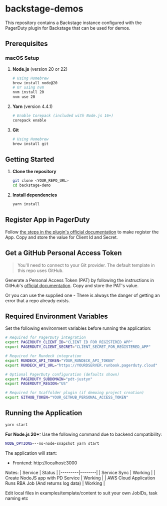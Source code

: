 # backstage-demos
This repository contains a Backstage instance configured with the PagerDuty plugin for Backstage that can be used for demos.

## Prerequisites

### macOS Setup

1. **Node.js** (version 20 or 22)
   ```sh
   # Using Homebrew
   brew install node@20
   # Or using nvm
   nvm install 20
   nvm use 20
   ```

2. **Yarn** (version 4.4.1)
   ```sh
   # Enable Corepack (included with Node.js 16+)
   corepack enable
   ```

3. **Git**
   ```sh
   # Using Homebrew
   brew install git
   ```

## Getting Started

1. **Clone the repository**
   ```sh
   git clone <YOUR_REPO_URL>
   cd backstage-demo
   ```

2. **Install dependencies**
   ```sh
   yarn install
   ```

## Register App in PagerDuty
Follow [the steps in the plugin's official documentation](https://pagerduty.github.io/backstage-plugin-docs/getting-started/pagerduty/#register-an-application-for-scoped-oauth-recommended) to make register the App. Copy and store the value for Client Id and Secret.

## Get a GitHub Personal Access Token

> You'll need to connect to your Git provider. The default template in this repo uses GitHub.

Generate a Personal Access Token (PAT) by following the instructions in GitHub's [official documentation](https://docs.github.com/en/github/authenticating-to-github/creating-a-personal-access-token). Copy and store the PAT's value.

Or you can use the supplied one - There is always the danger of getting an error that a repo already exists.

## Required Environment Variables

Set the following environment variables before running the application:

```sh
# Required for PagerDuty integration
export PAGERDUTY_CLIENT_ID="CLIENT_ID_FOR_REGISTERED_APP"
export PAGERDUTY_CLIENT_SECRET="CLIENT_SECRET_FOR_REGISTERED_APP"

# Required for Rundeck integration
export RUNDECK_API_TOKEN="YOUR_RUNDECK_API_TOKEN"
export RUNDECK_API_URL="https://YOURDSERVER.runbook.pagerduty.cloud"

# Optional PagerDuty configuration (defaults shown)
export PAGERDUTY_SUBDOMAIN="pdt-justyn"
export PAGERDUTY_REGION="US"

# Required for Scaffolder plugin (if demoing project creation)
export GITHUB_TOKEN="YOUR_GITHUB_PERSONAL_ACCESS_TOKEN"
```

## Running the Application

```sh
yarn start
```

**For Node.js 20+:** Use the following command due to backend compatibility:
```sh
NODE_OPTIONS=--no-node-snapshot yarn start
```

The application will start:
- Frontend: http://localhost:3000

Notes:
| Service | Status |
|---------|--------|
| Service Sync | Working |
| Create NodeJS app with PD Service | Working |
| AWS Cloud Application Runs RBA Job (And returns log data) | Working |

Edit local files in examples/template/content to suit your own JobIDs, task naming etc











